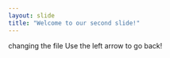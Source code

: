 ```yaml
---
layout: slide
title: "Welcome to our second slide!"
---
```

changing the file
Use the left arrow to go back!
